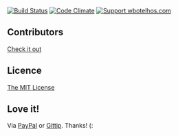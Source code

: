 [![Build Status](https://img.shields.io/travis/wbotelhos/iniciando-com-testes-de-unidade-e-funcionais-usando-rspec/master.svg)](https://travis-ci.org/wbotelhos/iniciando-com-testes-de-unidade-e-funcionais-usando-rspec "Travis CI")
[![Code Climate](https://codeclimate.com/github/wbotelhos/iniciando-com-testes-de-unidade-e-funcionais-usando-rspec.png)](https://codeclimate.com/github/wbotelhos/iniciando-com-testes-de-unidade-e-funcionais-usando-rspec "Code Climate")
[![Support wbotelhos.com](http://img.shields.io/gittip/wbotelhos.svg)](https://www.gittip.com/wbotelhos "Git Tip")

## Contributors

[Check it out](http://github.com/wbotelhos/iniciando-com-testes-de-unidade-e-funcionais-usando-rspec/graphs/contributors)

## Licence

[The MIT License](http://opensource.org/licenses/MIT)

## Love it!

Via [PayPal](https://www.paypal.com/cgi-bin/webscr?cmd=_donations&business=X8HEP2878NDEG&item_name=wbotelhos.com) or [Gittip](http://www.gittip.com/wbotelhos). Thanks! (:

